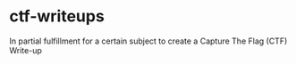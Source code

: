 # ctf-writeups
In partial fulfillment for a certain subject to create a Capture The Flag (CTF) Write-up
